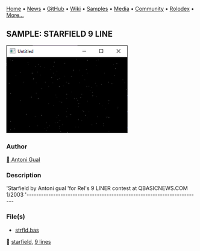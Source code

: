 [Home](https://qb64.com) • [News](../../news.md) • [GitHub](../../github.md) • [Wiki](../../wiki.md) • [Samples](../../samples.md) • [Media](../../media.md) • [Community](../../community.md) • [Rolodex](../../rolodex.md) • [More...](../../more.md)

## SAMPLE: STARFIELD 9 LINE

![screenshot.png](img/screenshot.png)

### Author

[🐝 Antoni Gual](../antoni-gual.md) 

### Description

'Starfield by Antoni gual
'for Rel's 9 LINER contest at QBASICNEWS.COM  1/2003
'------------------------------------------------------------------------

### File(s)

* [strfld.bas](src/strfld.bas)

🔗 [starfield](../starfield.md), [9 lines](../9-lines.md)
